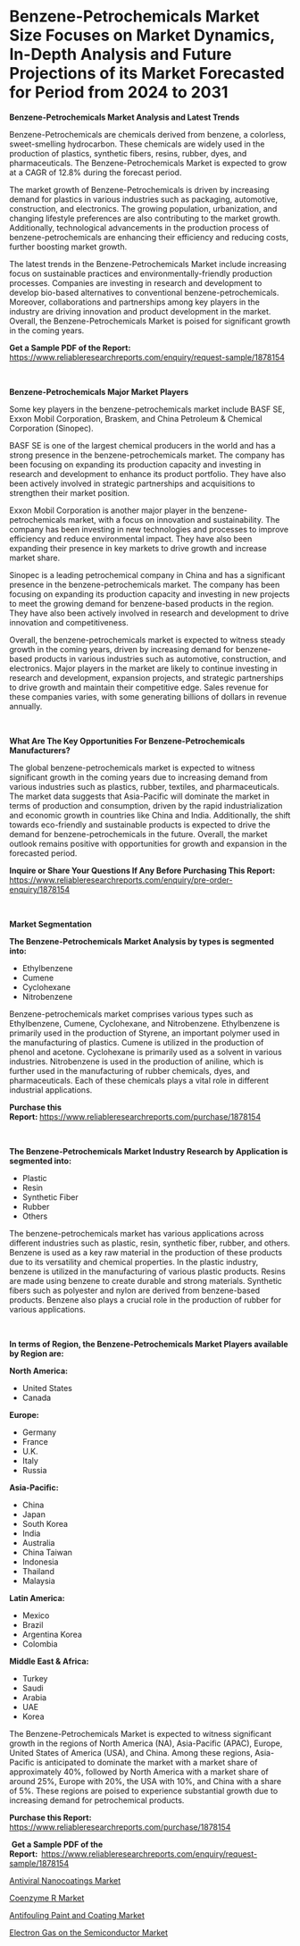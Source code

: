 <p><h1>Benzene-Petrochemicals Market Size Focuses on Market Dynamics, In-Depth Analysis and Future Projections of its Market Forecasted for Period from 2024 to 2031</h1></p><p><strong>Benzene-Petrochemicals Market Analysis and Latest Trends</strong></p>
<p><p>Benzene-Petrochemicals are chemicals derived from benzene, a colorless, sweet-smelling hydrocarbon. These chemicals are widely used in the production of plastics, synthetic fibers, resins, rubber, dyes, and pharmaceuticals. The Benzene-Petrochemicals Market is expected to grow at a CAGR of 12.8% during the forecast period.</p><p>The market growth of Benzene-Petrochemicals is driven by increasing demand for plastics in various industries such as packaging, automotive, construction, and electronics. The growing population, urbanization, and changing lifestyle preferences are also contributing to the market growth. Additionally, technological advancements in the production process of benzene-petrochemicals are enhancing their efficiency and reducing costs, further boosting market growth.</p><p>The latest trends in the Benzene-Petrochemicals Market include increasing focus on sustainable practices and environmentally-friendly production processes. Companies are investing in research and development to develop bio-based alternatives to conventional benzene-petrochemicals. Moreover, collaborations and partnerships among key players in the industry are driving innovation and product development in the market. Overall, the Benzene-Petrochemicals Market is poised for significant growth in the coming years.</p></p>
<p><strong>Get a Sample PDF of the Report:&nbsp;</strong> <a href="https://www.reliableresearchreports.com/enquiry/request-sample/1878154">https://www.reliableresearchreports.com/enquiry/request-sample/1878154</a></p>
<p>&nbsp;</p>
<p><strong>Benzene-Petrochemicals Major Market Players</strong></p>
<p><p>Some key players in the benzene-petrochemicals market include BASF SE, Exxon Mobil Corporation, Braskem, and China Petroleum & Chemical Corporation (Sinopec). </p><p>BASF SE is one of the largest chemical producers in the world and has a strong presence in the benzene-petrochemicals market. The company has been focusing on expanding its production capacity and investing in research and development to enhance its product portfolio. They have also been actively involved in strategic partnerships and acquisitions to strengthen their market position.</p><p>Exxon Mobil Corporation is another major player in the benzene-petrochemicals market, with a focus on innovation and sustainability. The company has been investing in new technologies and processes to improve efficiency and reduce environmental impact. They have also been expanding their presence in key markets to drive growth and increase market share.</p><p>Sinopec is a leading petrochemical company in China and has a significant presence in the benzene-petrochemicals market. The company has been focusing on expanding its production capacity and investing in new projects to meet the growing demand for benzene-based products in the region. They have also been actively involved in research and development to drive innovation and competitiveness.</p><p>Overall, the benzene-petrochemicals market is expected to witness steady growth in the coming years, driven by increasing demand for benzene-based products in various industries such as automotive, construction, and electronics. Major players in the market are likely to continue investing in research and development, expansion projects, and strategic partnerships to drive growth and maintain their competitive edge. Sales revenue for these companies varies, with some generating billions of dollars in revenue annually.</p></p>
<p>&nbsp;</p>
<p><strong>What Are The Key Opportunities For Benzene-Petrochemicals Manufacturers?</strong></p>
<p><p>The global benzene-petrochemicals market is expected to witness significant growth in the coming years due to increasing demand from various industries such as plastics, rubber, textiles, and pharmaceuticals. The market data suggests that Asia-Pacific will dominate the market in terms of production and consumption, driven by the rapid industrialization and economic growth in countries like China and India. Additionally, the shift towards eco-friendly and sustainable products is expected to drive the demand for benzene-petrochemicals in the future. Overall, the market outlook remains positive with opportunities for growth and expansion in the forecasted period.</p></p>
<p><strong>Inquire or Share Your Questions If Any Before Purchasing This Report:</strong> <a href="https://www.reliableresearchreports.com/enquiry/pre-order-enquiry/1878154">https://www.reliableresearchreports.com/enquiry/pre-order-enquiry/1878154</a></p>
<p>&nbsp;</p>
<p><strong>Market Segmentation</strong></p>
<p><strong>The Benzene-Petrochemicals Market Analysis by types is segmented into:</strong></p>
<p><ul><li>Ethylbenzene</li><li>Cumene</li><li>Cyclohexane</li><li>Nitrobenzene</li></ul></p>
<p><p>Benzene-petrochemicals market comprises various types such as Ethylbenzene, Cumene, Cyclohexane, and Nitrobenzene. Ethylbenzene is primarily used in the production of Styrene, an important polymer used in the manufacturing of plastics. Cumene is utilized in the production of phenol and acetone. Cyclohexane is primarily used as a solvent in various industries. Nitrobenzene is used in the production of aniline, which is further used in the manufacturing of rubber chemicals, dyes, and pharmaceuticals. Each of these chemicals plays a vital role in different industrial applications.</p></p>
<p><strong>Purchase this Report:&nbsp;</strong><a href="https://www.reliableresearchreports.com/purchase/1878154">https://www.reliableresearchreports.com/purchase/1878154</a></p>
<p>&nbsp;</p>
<p><strong>The Benzene-Petrochemicals Market Industry Research by Application is segmented into:</strong></p>
<p><ul><li>Plastic</li><li>Resin</li><li>Synthetic Fiber</li><li>Rubber</li><li>Others</li></ul></p>
<p><p>The benzene-petrochemicals market has various applications across different industries such as plastic, resin, synthetic fiber, rubber, and others. Benzene is used as a key raw material in the production of these products due to its versatility and chemical properties. In the plastic industry, benzene is utilized in the manufacturing of various plastic products. Resins are made using benzene to create durable and strong materials. Synthetic fibers such as polyester and nylon are derived from benzene-based products. Benzene also plays a crucial role in the production of rubber for various applications.</p></p>
<p>&nbsp;</p>
<p><strong>In terms of Region, the Benzene-Petrochemicals Market Players available by Region are:</strong></p>
<p>
    <p> <strong> North America: </strong>
        <ul>
            <li>United States</li>
            <li>Canada</li>
        </ul>
        </p> 
    <p> <strong> Europe: </strong>
        <ul>
            <li>Germany</li>
            <li>France</li>
            <li>U.K.</li>
            <li>Italy</li>
            <li>Russia</li>
        </ul>
        </p> 
    <p> <strong> Asia-Pacific: </strong>
        <ul>
            <li>China</li>
            <li>Japan</li>
            <li>South Korea</li>
            <li>India</li>
            <li>Australia</li>
            <li>China Taiwan</li>
            <li>Indonesia</li>
            <li>Thailand</li>
            <li>Malaysia</li>
        </ul>
        </p> 
    <p> <strong> Latin America: </strong>
        <ul>
            <li>Mexico</li>
            <li>Brazil</li>
            <li>Argentina Korea</li>
            <li>Colombia</li>
        </ul>
        </p> 
    <p> <strong> Middle East & Africa: </strong>
        <ul>
            <li>Turkey</li>
            <li>Saudi</li>
            <li>Arabia</li>
            <li>UAE</li>
            <li>Korea</li>
        </ul>
    </p>
    </p>
<p><p>The Benzene-Petrochemicals Market is expected to witness significant growth in the regions of North America (NA), Asia-Pacific (APAC), Europe, United States of America (USA), and China. Among these regions, Asia-Pacific is anticipated to dominate the market with a market share of approximately 40%, followed by North America with a market share of around 25%, Europe with 20%, the USA with 10%, and China with a share of 5%. These regions are poised to experience substantial growth due to increasing demand for petrochemical products.</p></p>
<p><strong>Purchase this Report: </strong><a href="https://www.reliableresearchreports.com/purchase/1878154">https://www.reliableresearchreports.com/purchase/1878154</a></p>
<p>&nbsp;<strong>Get a Sample PDF of the Report:&nbsp;&nbsp;</strong><a href="https://www.reliableresearchreports.com/enquiry/request-sample/1878154">https://www.reliableresearchreports.com/enquiry/request-sample/1878154</a></p>
<p><strong></strong></p>
<p><p><a href="https://github.com/yemakinde/Market-Research-Report-List-1/blob/main/antiviral-nanocoatings-market.md">Antiviral Nanocoatings Market</a></p><p><a href="https://issuu.com/reportprime-2/docs/coenzyme-r-market-size-2030.pptx">Coenzyme R Market</a></p><p><a href="https://github.com/jsmusil/Market-Research-Report-List-2/blob/main/antifouling-paint-and-coating-market.md">Antifouling Paint and Coating Market</a></p><p><a href="https://issuu.com/reportprime-2/docs/electron-gas-on-the-semiconductor-market-size-2030">Electron Gas on the Semiconductor Market</a></p></p>